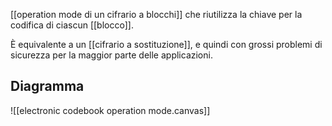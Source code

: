 [[operation mode di un cifrario a blocchi]] che riutilizza la chiave per la codifica di ciascun [[blocco]].

È equivalente a un [[cifrario a sostituzione]], e quindi con grossi problemi di sicurezza per la maggior parte delle applicazioni.

## Diagramma

![[electronic codebook operation mode.canvas]]